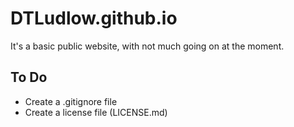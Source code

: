 # DTLudlow.github.io

It's a basic public website, with not much going on at the moment.

## To Do

- Create a .gitignore file
- Create a license file (LICENSE.md)